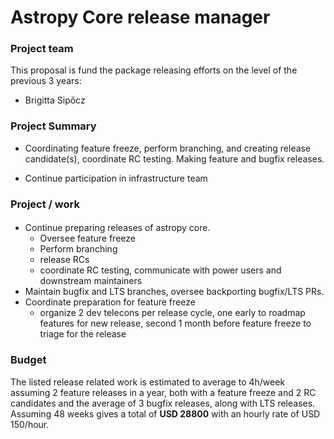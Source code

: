 Astropy Core release manager
============================

### Project team

This proposal is fund the package releasing efforts on the level of the previous 3 years: 

* Brigitta Sipőcz

### Project Summary

* Coordinating feature freeze, perform branching, and creating release candidate(s), coordinate RC testing. Making feature and bugfix releases. 

* Continue participation in infrastructure team



### Project / work

#### 
* Continue preparing releases of astropy core. 
    * Oversee feature freeze
    * Perform branching
    * release RCs
    * coordinate RC testing, communicate with power users and downstream maintainers
* Maintain bugfix and LTS branches, oversee backporting bugfix/LTS PRs. 
* Coordinate preparation for feature freeze
    * organize 2 dev telecons per release cycle, one early to roadmap features for new release, second 1 month before feature freeze to triage for the release 




### Budget

The listed release related work is estimated to average to 4h/week assuming 2 feature releases in a year, both with a feature freeze and 2 RC candidates and the average of 3 bugfix releases, along with LTS releases. Assuming 48 weeks  gives a total of **USD
28800** with an hourly rate of USD 150/hour.
